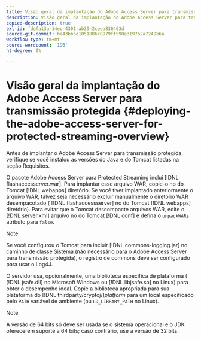 ```yaml
---
title: Visão geral da implantação do Adobe Access Server para transmissão protegida
description: Visão geral da implantação do Adobe Access Server para transmissão protegida
copied-description: true
exl-id: fdefa13a-14ec-4301-ab39-2ceea830463d
source-git-commit: be43bbbd1051886c8979ff590a3197b2a7249b6a
workflow-type: tm+mt
source-wordcount: '196'
ht-degree: 0%

---
```


# Visão geral da implantação do Adobe Access Server para transmissão protegida {#deploying-the-adobe-access-server-for-protected-streaming-overview}

Antes de implantar o Adobe Access Server para transmissão protegida, verifique se você instalou as versões do Java e do Tomcat listadas na seção Requisitos.

O pacote Adobe Access Server para Protected Streaming inclui [!DNL flashaccesserver.war]. Para implantar esse arquivo WAR, copie-o no do Tomcat [!DNL webapps] diretório. Se você tiver implantado anteriormente o arquivo WAR, talvez seja necessário excluir manualmente o diretório WAR desempacotado ( [!DNL flashaccessserver] no do Tomcat [!DNL webapps] diretório). Para evitar que o Tomcat descompacte arquivos WAR, edite o [!DNL server.xml] arquivo no do Tomcat [!DNL conf] e defina o `unpackWARs` atributo para `false`.

>[!NOTE]
>
>Se você configurou o Tomcat para incluir [!DNL commons-logging.jar] no caminho de classe Sistema (não necessário para o Adobe Access Server para transmissão protegida), o registro de commons deve ser configurado para usar o Log4J.

O servidor usa, opcionalmente, uma biblioteca específica de plataforma ( [!DNL jsafe.dll] no Microsoft Windows ou [!DNL libjsafe.so] no Linux) para obter o desempenho ideal. Copie a biblioteca apropriada para sua plataforma do [!DNL thirdparty/cryptoj/]*platform* para um local especificado pelo `PATH` variável de ambiente (ou `LD_LIBRARY_PATH` no Linux).

>[!NOTE]
>
>A versão de 64 bits só deve ser usada se o sistema operacional e o JDK oferecerem suporte a 64 bits; caso contrário, use a versão de 32 bits.

